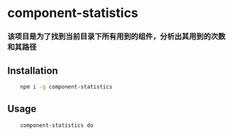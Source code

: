 # component-statistics

### 该项目是为了找到当前目录下所有用到的组件，分析出其用到的次数和其路径

## Installation
```bash
    npm i -g component-statistics
```



## Usage
```bash
    component-statistics do
```